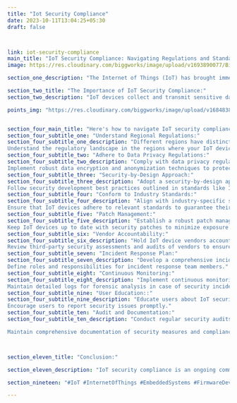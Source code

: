 ```yaml
---
title: "Iot Security Compliance"
date: 2023-10-11T13:04:25+05:30
draft: false



link: iot-security-compliance
main_title: "IoT Security Compliance: Navigating Regulations and Standards"
image: https://res.cloudinary.com/biggworks/image/upload/v1693890077/Biggworks%20PDF%20of%20Blogs/native___cross_platform_development_h2ddzm.png

section_one_description: "The Internet of Things (IoT) has brought immense innovation, but it has also raised significant security concerns. To address these concerns, various regulations and standards have emerged. Navigating the landscape of IoT security compliance is essential for ensuring the protection of data and devices in IoT ecosystems."

section_two_title: "The Importance of IoT Security Compliance:"
section_two_description: "IoT devices collect and transmit sensitive data, making them prime targets for cyberattacks. Non-compliance with security standards can lead to data breaches, privacy violations, and damage to an organization's reputation."

points_img: "https://res.cloudinary.com/biggworks/image/upload/v1684838348/Group_11544_lwrsg0.png"


section_four_main_title: "Here's how to navigate IoT security compliance effectively:"
section_four_subtitle_one: "Understand Regional Regulations:"
section_four_subtitle_one_description: "Different regions have distinct regulations governing IoT security. For example, the European Union's General Data Protection Regulation (GDPR) imposes stringent data protection requirements.
Understand the regulatory landscape in the regions where your IoT devices will be deployed."
section_four_subtitle_two: "Adhere to Data Privacy Regulations:"
section_four_subtitle_two_description: "Comply with data privacy regulations that require informed consent for data collection and clear disclosure of data processing practices.
Implement robust data encryption and anonymization techniques to protect user privacy."
section_four_subtitle_three: "Security-by-Design Approach:"
section_four_subtitle_three_description: "Adopt a security-by-design approach in the development of IoT devices. This means integrating security features from the outset rather than as an afterthought.
Follow security development best practices outlined in standards like ISO/IEC 27001 and NIST Cybersecurity Framework."
section_four_subtitle_four: "Conform to Industry Standards:"
section_four_subtitle_four_description: "Align with industry-specific standards that apply to your IoT application. For instance, medical devices must comply with the FDA's cybersecurity guidelines.
Ensure that IoT devices adhere to relevant standards to guarantee their safety and effectiveness."
section_four_subtitle_five: "Patch Management:"
section_four_subtitle_five_description: "Establish a robust patch management process to address security vulnerabilities promptly.
Keep IoT devices up to date with security patches to minimize exposure to known threats."
section_four_subtitle_six: "Vendor Accountability:"
section_four_subtitle_six_description: "Hold IoT device vendors accountable for security by selecting reputable suppliers and demanding security certifications.
Review third-party security assessments and audits of vendors to ensure compliance."
section_four_subtitle_seven: "Incident Response Plan:"
section_four_subtitle_seven_description: "Develop a comprehensive incident response plan to address security breaches promptly.
Define roles and responsibilities for incident response team members."
section_four_subtitle_eight: "Continuous Monitoring:"
section_four_subtitle_eight_description: "Implement continuous monitoring of IoT device behavior and network traffic.
Maintain detailed logs for forensic analysis in case of security incidents."
section_four_subtitle_nine: "User Education::"
section_four_subtitle_nine_description: "Educate users about IoT security best practices, including password management and device updates.
Encourage users to report security issues promptly."
section_four_subtitle_ten: "Audit and Documentation:"
section_four_subtitle_ten_description: "Conduct regular security audits to assess compliance with regulations and standards.

Maintain comprehensive documentation of security measures and compliance efforts."



section_eleven_title: "Conclusion:"

section_eleven_description: "IoT security compliance is an ongoing commitment that requires vigilance and adaptability. By understanding regional regulations, adhering to data privacy requirements, and conforming to industry standards, organizations can create a secure IoT ecosystem. Prioritizing security-by-design and proactive measures ensures that IoT devices are resilient to evolving threats, safeguarding data, and maintaining user trust. In a rapidly evolving IoT landscape, compliance is not just a regulatory necessity; it's a fundamental aspect of protecting IoT ecosystems and the users who rely on them."

section_nineteen: "#IoT #InternetOfThings #EmbeddedSystems #FirmwareDevelopment #IoTDevelopment #IoTTechnology #EmbeddedProgramming #IoTInnovation #ConnectedDevices #EmbeddedDesign #HardwareDesign #IoTProjects #EmbeddedSolutions #IoTIndustry #FirmwareEngineering #IoTDesign #WirelessCommunication #EmbeddedSoftware #IoTApplications #IoTSecurity"

---
```


